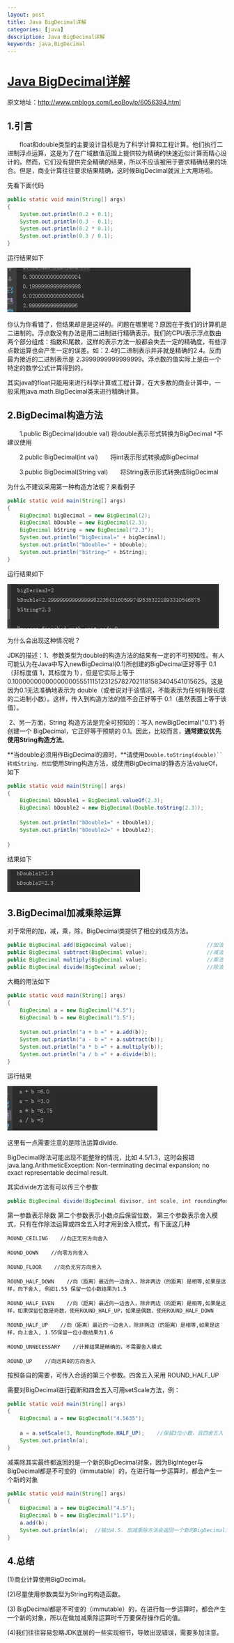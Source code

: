 ```yaml
---
layout: post
title: Java BigDecimal详解
categories: [java]
description: Java BigDecimal详解
keywords: java,BigDecimal
---
```


# [Java BigDecimal详解](https://www.cnblogs.com/LeoBoy/p/6056394.html)

原文地址：http://www.cnblogs.com/LeoBoy/p/6056394.html

## 1.引言

　　float和double类型的主要设计目标是为了科学计算和工程计算。他们执行二进制浮点运算，这是为了在广域数值范围上提供较为精确的快速近似计算而精心设计的。然而，它们没有提供完全精确的结果，所以不应该被用于要求精确结果的场合。但是，商业计算往往要求结果精确，这时候BigDecimal就派上大用场啦。

先看下面代码

```java
public static void main(String[] args)
{
    System.out.println(0.2 + 0.1);
    System.out.println(0.3 - 0.1);
    System.out.println(0.2 * 0.1);
    System.out.println(0.3 / 0.1);
}
```

运行结果如下

![img](assets/1010052-20161112110906311-2138412408.png)

   你认为你看错了，但结果却是是这样的。问题在哪里呢？原因在于我们的计算机是二进制的。浮点数没有办法是用二进制进行精确表示。我们的CPU表示浮点数由两个部分组成：指数和尾数，这样的表示方法一般都会失去一定的精确度，有些浮点数运算也会产生一定的误差。如：2.4的二进制表示并非就是精确的2.4。反而最为接近的二进制表示是 2.3999999999999999。浮点数的值实际上是由一个特定的数学公式计算得到的。

​          其实java的float只能用来进行科学计算或工程计算，在大多数的商业计算中，一般采用java.math.BigDecimal类来进行精确计算。

## 2.BigDecimal构造方法

　　1.public BigDecimal(double val)    将double表示形式转换为BigDecimal *不建议使用

　　2.public BigDecimal(int val)　　将int表示形式转换成BigDecimal

　　3.public BigDecimal(String val)　　将String表示形式转换成BigDecimal

为什么不建议采用第一种构造方法呢？来看例子

```java
public static void main(String[] args)
{
    BigDecimal bigDecimal = new BigDecimal(2);
    BigDecimal bDouble = new BigDecimal(2.3);
    BigDecimal bString = new BigDecimal("2.3");
    System.out.println("bigDecimal=" + bigDecimal);
    System.out.println("bDouble=" + bDouble);
    System.out.println("bString=" + bString);
}
```

运行结果如下

![img](assets/1010052-20161112112045999-209507136.png)

为什么会出现这种情况呢？

 JDK的描述：1、参数类型为double的构造方法的结果有一定的不可预知性。有人可能认为在Java中写入newBigDecimal(0.1)所创建的BigDecimal正好等于 0.1（非标度值 1，其标度为 1），但是它实际上等于0.1000000000000000055511151231257827021181583404541015625。这是因为0.1无法准确地表示为 double（或者说对于该情况，不能表示为任何有限长度的二进制小数）。这样，传入到构造方法的值不会正好等于 0.1（虽然表面上等于该值）。

​        2、另一方面，String 构造方法是完全可预知的：写入 newBigDecimal("0.1") 将创建一个 BigDecimal，它正好等于预期的 0.1。因此，比较而言，**通常建议优先使用String构造方法**。

 

**当double必须用作BigDecimal的源时，**请使用`Double.toString(double)``转成String，然后`使用String构造方法，或使用BigDecimal的静态方法valueOf，如下

```java
public static void main(String[] args)
{
    BigDecimal bDouble1 = BigDecimal.valueOf(2.3);
    BigDecimal bDouble2 = new BigDecimal(Double.toString(2.3));

    System.out.println("bDouble1=" + bDouble1);
    System.out.println("bDouble2=" + bDouble2);

}
```

结果如下

![img](assets/1010052-20161112113027514-1763821957.png)

 

## 3.BigDecimal加减乘除运算

对于常用的加，减，乘，除，BigDecimal类提供了相应的成员方法。

```java
public BigDecimal add(BigDecimal value);                        //加法
public BigDecimal subtract(BigDecimal value);                   //减法 
public BigDecimal multiply(BigDecimal value);                   //乘法
public BigDecimal divide(BigDecimal value);                     //除法
```

大概的用法如下

```java
public static void main(String[] args)
{
    BigDecimal a = new BigDecimal("4.5");
    BigDecimal b = new BigDecimal("1.5");

    System.out.println("a + b =" + a.add(b));
    System.out.println("a - b =" + a.subtract(b));
    System.out.println("a * b =" + a.multiply(b));
    System.out.println("a / b =" + a.divide(b));
}
```

运行结果

![img](assets/1010052-20161112114924858-18135435.png)

这里有一点需要注意的是除法运算divide.

 BigDecimal除法可能出现不能整除的情况，比如 4.5/1.3，这时会报错java.lang.ArithmeticException: Non-terminating decimal expansion; no exact representable decimal result.

其实divide方法有可以传三个参数

```java
public BigDecimal divide(BigDecimal divisor, int scale, int roundingMode) 
```
第一参数表示除数
第二个参数表示小数点后保留位数，
第三个参数表示舍入模式，只有在作除法运算或四舍五入时才用到舍入模式，有下面这几种

```
ROUND_CEILING    //向正无穷方向舍入

ROUND_DOWN    //向零方向舍入

ROUND_FLOOR    //向负无穷方向舍入

ROUND_HALF_DOWN    //向（距离）最近的一边舍入，除非两边（的距离）是相等,如果是这样，向下舍入, 例如1.55 保留一位小数结果为1.5

ROUND_HALF_EVEN    //向（距离）最近的一边舍入，除非两边（的距离）是相等,如果是这样，如果保留位数是奇数，使用ROUND_HALF_UP，如果是偶数，使用ROUND_HALF_DOWN

ROUND_HALF_UP    //向（距离）最近的一边舍入，除非两边（的距离）是相等,如果是这样，向上舍入, 1.55保留一位小数结果为1.6

ROUND_UNNECESSARY    //计算结果是精确的，不需要舍入模式

ROUND_UP    //向远离0的方向舍入
```

按照各自的需要，可传入合适的第三个参数。四舍五入采用 ROUND_HALF_UP

 

需要对BigDecimal进行截断和四舍五入可用setScale方法，例：

```java
public static void main(String[] args)
{
    BigDecimal a = new BigDecimal("4.5635");

    a = a.setScale(3, RoundingMode.HALF_UP);    //保留3位小数，且四舍五入
    System.out.println(a);
}
```

减乘除其实最终都返回的是一个新的BigDecimal对象，因为BigInteger与BigDecimal都是不可变的（immutable）的，在进行每一步运算时，都会产生一个新的对象

```java
public static void main(String[] args)
{
    BigDecimal a = new BigDecimal("4.5");
    BigDecimal b = new BigDecimal("1.5");
    a.add(b);
    System.out.println(a);  //输出4.5. 加减乘除方法会返回一个新的BigDecimal对象，原来的a不变
}
```

## 4.总结

(1)商业计算使用BigDecimal。

(2)尽量使用参数类型为String的构造函数。

(3) BigDecimal都是不可变的（immutable）的，在进行每一步运算时，都会产生一个新的对象，所以在做加减乘除运算时千万要保存操作后的值。

(4)我们往往容易忽略JDK底层的一些实现细节，导致出现错误，需要多加注意。